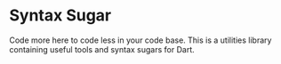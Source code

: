 # Syntax Sugar

Code more here to code less in your code base.
This is a utilities library containing useful tools and syntax sugars for Dart.
